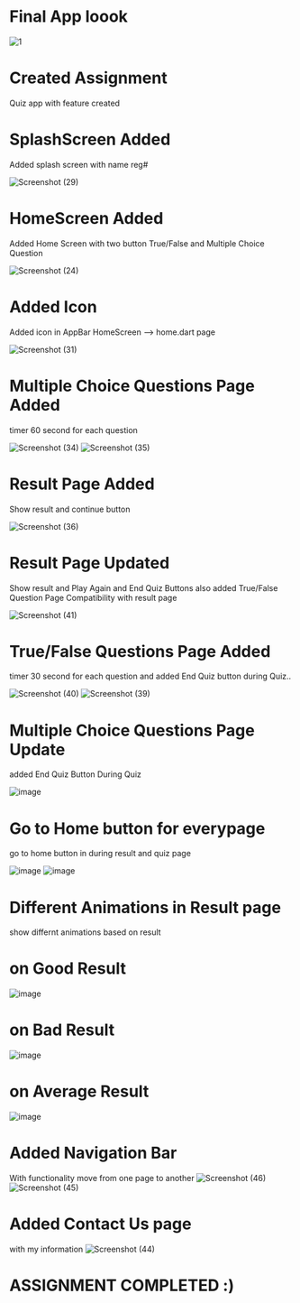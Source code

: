 # Final App loook

![1](https://s4.ezgif.com/save/ezgif-4-d60c563ec66d.gif)


# Created Assignment 
Quiz app with feature created

# SplashScreen Added
Added splash screen with name reg#

![Screenshot (29)](https://user-images.githubusercontent.com/79256743/115293974-71598280-a171-11eb-97d4-4a10a01483d7.png)


# HomeScreen Added
Added Home Screen with two button True/False and Multiple Choice Question

![Screenshot (24)](https://user-images.githubusercontent.com/79256743/115224304-236b5d00-a126-11eb-9b5f-0e32e9c4e279.png)

# Added Icon 
Added icon in AppBar HomeScreen --> home.dart page

![Screenshot (31)](https://user-images.githubusercontent.com/79256743/115383651-8a087d80-a1ef-11eb-97a0-30af2c7696e4.png)


# Multiple Choice Questions Page Added
 timer 60 second for each question

![Screenshot (34)](https://user-images.githubusercontent.com/79256743/115397559-aca29280-a1ff-11eb-84e1-5cddfbb6031b.png)
![Screenshot (35)](https://user-images.githubusercontent.com/79256743/115397587-b1ffdd00-a1ff-11eb-90f3-9103d940d00c.png)


# Result Page Added 
Show result and continue button

![Screenshot (36)](https://user-images.githubusercontent.com/79256743/115397761-e2e01200-a1ff-11eb-8508-8e27f22874f9.png)

# Result Page Updated
Show result and Play Again and End Quiz Buttons
also added True/False Question Page Compatibility with result page

![Screenshot (41)](https://user-images.githubusercontent.com/79256743/115527065-22633880-a2aa-11eb-83d4-bf323c9b6019.png)

# True/False Questions Page Added
timer 30 second for each question and added End Quiz button during Quiz..

![Screenshot (40)](https://user-images.githubusercontent.com/79256743/115527187-44f55180-a2aa-11eb-9f1f-1d7c4f6992fe.png)
![Screenshot (39)](https://user-images.githubusercontent.com/79256743/115527205-49ba0580-a2aa-11eb-87bd-3a8a00e5b2d2.png)

# Multiple Choice Questions Page Update
 added End Quiz Button During Quiz
 
![image](https://user-images.githubusercontent.com/79256743/115527630-ac130600-a2aa-11eb-8799-3e3500f203ae.png)

# Go to Home button for everypage
go to home button in during result and quiz page

![image](https://user-images.githubusercontent.com/79256743/115533995-c0f29800-a2b0-11eb-95b6-f657f0940162.png)
![image](https://user-images.githubusercontent.com/79256743/115534286-1169f580-a2b1-11eb-8d4b-72345ca5a841.png)


# Different Animations in Result page 
show differnt animations based on result

# on Good Result
![image](https://user-images.githubusercontent.com/79256743/115534629-69086100-a2b1-11eb-97f0-6ea1bc342e1f.png)
# on Bad Result
![image](https://user-images.githubusercontent.com/79256743/115534839-a0770d80-a2b1-11eb-9be7-6abd15673ba2.png)
# on Average Result
![image](https://user-images.githubusercontent.com/79256743/115534944-b7b5fb00-a2b1-11eb-80d4-b056cf8b7580.png)

# Added Navigation Bar
With functionality move from one page to another
![Screenshot (46)](https://user-images.githubusercontent.com/79256743/115545715-8fcc9480-a2bd-11eb-931a-f7e03f0db7a5.png)
![Screenshot (45)](https://user-images.githubusercontent.com/79256743/115545723-93601b80-a2bd-11eb-8aa5-dd27c919faa5.png)


# Added Contact Us page
with my information
![Screenshot (44)](https://user-images.githubusercontent.com/79256743/115545813-ac68cc80-a2bd-11eb-8a4b-7240f6da343b.png)


# ASSIGNMENT COMPLETED :)
